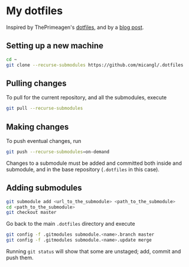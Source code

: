 # My dotfiles

Inspired by ThePrimeagen's [dotfiles](https://github.com/ThePrimeagen/.dotfiles), and by a [blog post](https://www.taniarascia.com/git-submodules-private-content/).

## Setting up a new machine

```sh
cd ~
git clone --recurse-submodules https://github.com/micangl/.dotfiles
```

## Pulling changes
To pull for the current repository, and all the submodules, execute
```sh
git pull --recurse-submodules
```

## Making changes

To push eventual changes, run
```sh
git push --recurse-submodules=on-demand
```

Changes to a submodule must be added and committed both inside and submodule, and in the base repository (`.dotfiles` in this case).

## Adding submodules

```sh
git submodule add <url_to_the_submodule> <path_to_the_submodule>
cd <path_to_the_submodule>
git checkout master
```

Go back to the main `.dotfiles` directory and execute
```sh
git config -f .gitmodules submodule.<name>.branch master
git config -f .gitmodules submodule.<name>.update merge
```

Running `git status` will show that some are unstaged; add, commit and push them.
